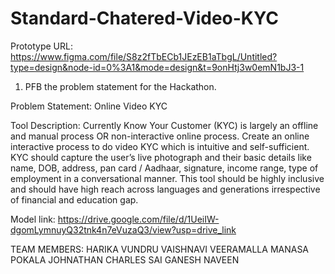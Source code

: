 # Standard-Chatered-Video-KYC
Prototype URL: https://www.figma.com/file/S8z2fTbECb1JEzEB1aTbgL/Untitled?type=design&node-id=0%3A1&mode=design&t=9onHtj3w0emN1bJ3-1

1. PFB the problem statement for the Hackathon.  

Problem Statement: Online Video KYC

Tool Description: Currently Know Your Customer (KYC) is largely an offline and manual process OR non-interactive online process. Create an online interactive process to do video KYC which is intuitive and self-sufficient. KYC should capture the user’s live photograph and their basic details like name, DOB, address, pan card / Aadhaar, signature, income range, type of employment in a conversational manner. This tool should be highly inclusive and should have high reach across languages and generations irrespective of financial and education gap. 

Model link: https://drive.google.com/file/d/1UeiIW-dgomLymnuyQ32tnk4n7eVuzaQ3/view?usp=drive_link

TEAM MEMBERS:
HARIKA VUNDRU
VAISHNAVI VEERAMALLA
MANASA POKALA
JOHNATHAN CHARLES
SAI GANESH
NAVEEN 

